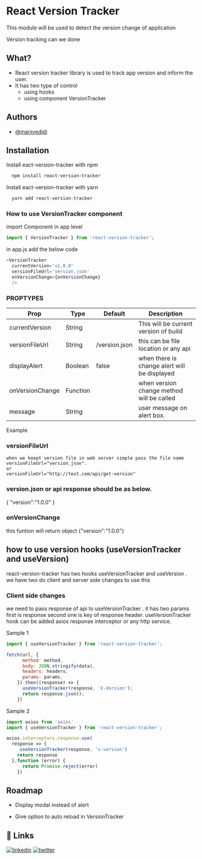 # React Version Tracker

This module will be used to detect the version change of application

Version tracking can we done 

## What?
- React version tracker library is used to track app version and inform the 
user.
- It has two type of control  
  - using hooks  
  - using component VersionTracker


## Authors

- [@maniyedidi](https://github.com/maniyedidi)


## Installation

Install eact-version-tracker with npm

```bash
  npm install react-version-tracker  
```

Install eact-version-tracker with yarn

```bash
  yarn add react-version-tracker  
```
    
### How to use  VersionTracker component  

import Component in app level 

```js
import { VersionTracker } from 'react-version-tracker';
```
in app.js add the below code 

```js
<VersionTracker 
  currentVersion='v1.0.0'
  versionFileUrl='version.json'  
  onVersionChange={onVersionChange}
  />
```

### PROPTYPES
| Prop | Type | Default | Description |  
| ---- | ---- | ------- |  ------- | 
| currentVersion | String |  | This will be current version of build |
| versionFileUrl | String | /version.json | this can be file location or any api 
| displayAlert | Boolean | false| when there is change alert will be displayed
| onVersionChange | Function |  | when version change method will be called 
| message | String |  | user message on alert box.

Example 

### versionFileUrl

```
when we keept version file in web server simple pass the file name 
versionFileUrl="version.json". 
or
versionFileUrl="http://text.com/api/get-version"
```

### version.json or api response should be as below.
{
 "version":"1.0.0"
}

### onVersionChange

this funtion will return object {"version":"1.0.0"} 


## how to use version hooks (useVersionTracker and useVersion)
react-version-tracker has two hooks useVersionTracker and useVersion . we have two do 
client and server side changes to use this 

### Client side changes
 we need to pass response of api to useVersionTracker . it has two params first is response 
 second one is key of response header. useVersionTracker hook can be added axios response
interceptor  or any http service.

Sample 1 

```js
import { useVersionTracker } from 'react-version-tracker';

fetch(url, {
      method: method,
      body: JSON.stringify(data),
      headers: headers,
      params: params,
    }).then((response) => {      
      useVersionTracker(response, 'X-Version');     
      return response.json();
    })
```

Sample 2

```js
import axios from 'axios'
import { useVersionTracker } from 'react-version-tracker';

axios.interceptors.response.use(
  response => {
     useVersionTracker(response, 'x-version') 
    return response
  },function (error) {       
      return Promise.reject(error)
    })
```


## Roadmap

- Display modal instead of alert 

- Give option to auto reload in  VersionTracker


## 🔗 Links
[![linkedin](https://img.shields.io/badge/linkedin-0A66C2?style=for-the-badge&logo=linkedin&logoColor=white)](https://www.linkedin.com/in/manikanta-yedidi-70586b135/)
[![twitter](https://img.shields.io/badge/twitter-1DA1F2?style=for-the-badge&logo=twitter&logoColor=white)](https://twitter.com/ManikantaYedidi)


